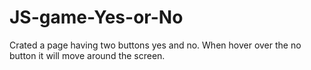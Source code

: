 # JS-game-Yes-or-No
Crated a page having two buttons yes and no. When hover over the no button it will move around the screen.
